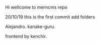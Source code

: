 
Hi wellcome to merncms repo

20/10/19
this is the first commit
add folders


Alejandro.
kanake-guru.

frontend by
kenchir.
